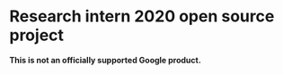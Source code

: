 # Research intern 2020 open source project

**This is not an officially supported Google product.**

